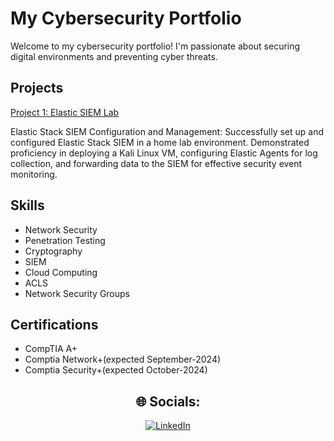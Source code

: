 # My Cybersecurity Portfolio

Welcome to my cybersecurity portfolio! I'm passionate about securing digital environments and preventing cyber threats.

## Projects

[Project 1: Elastic SIEM Lab](https://github.com/JamianWorrell/Elastic-SIEM-Lab)

Elastic Stack SIEM Configuration and Management: Successfully set up and configured Elastic Stack SIEM in a home lab environment. Demonstrated proficiency in deploying a Kali Linux VM, configuring Elastic Agents for log collection, and forwarding data to the SIEM for effective security event monitoring.

## Skills

- Network Security
- Penetration Testing
- Cryptography
- SIEM
- Cloud Computing
- ACLS
- Network Security Groups

## Certifications

- CompTIA A+
- Comptia Network+(expected September-2024) 
- Comptia Security+(expected October-2024) 

<div align="center">
  <h2>🌐 Socials:</h2>
  <a href="https://linkedin.com/in/www.linkedin.com/in/jamianworrell">
    <img src="https://img.shields.io/badge/LinkedIn-%230077B5.svg?logo=linkedin&logoColor=white" alt="LinkedIn">
  </a>
</div>
